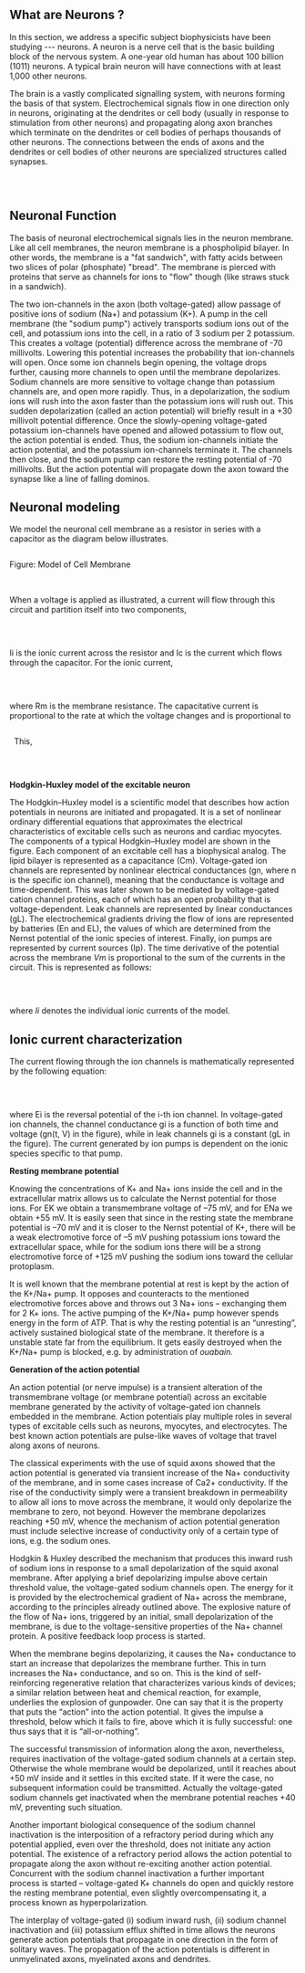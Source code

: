  



## What are Neurons ?
 

In this section, we address a specific subject biophysicists have been studying --- neurons. A neuron is a nerve cell that is the basic building block of the nervous system. A one-year old human has about 100 billion (1011) neurons. A typical brain neuron will have connections with at least 1,000 other neurons. 

The brain is a vastly complicated signalling system, with neurons forming the basis of that system. Electrochemical signals flow in one direction only in neurons, originating at the dendrites or cell body (usually in response to stimulation from other neurons) and propagating along axon branches which terminate on the dendrites or cell bodies of perhaps thousands of other neurons. The connections between the ends of axons and the dendrites or cell bodies of other neurons are specialized structures called synapses.

 &nbsp;
<center><img src="images/hh1.png" title="" /></center> 


 

## Neuronal Function
 
The basis of neuronal electrochemical signals lies in the neuron membrane. Like all cell membranes, the neuron membrane is a phospholipid bilayer. In other words, the membrane is a "fat sandwich", with fatty acids between two slices of polar (phosphate) "bread". The membrane is pierced with proteins that serve as channels for ions to "flow" though (like straws stuck in a sandwich).

The two ion-channels in the axon (both voltage-gated) allow passage of positive ions of sodium (Na+) and potassium (K+). A pump in the cell membrane (the "sodium pump") actively transports sodium ions out of the cell, and potassium ions into the cell, in a ratio of 3 sodium per 2 potassium. This creates a voltage (potential) difference across the membrane of -70 millivolts. Lowering this potential increases the probability that ion-channels will open. Once some ion channels begin opening, the voltage drops further, causing more channels to open until the membrane depolarizes. Sodium channels are more sensitive to voltage change than potassium channels are, and open more rapidly. Thus, in a depolarization, the sodium ions will rush into the axon faster than the potassium ions will rush out. This sudden depolarization (called an action potential) will briefly result in a +30 millivolt potential difference. Once the slowly-opening voltage-gated potassium ion-channels have opened and allowed potassium to flow out, the action potential is ended. Thus, the sodium ion-channels initiate the action potential, and the potassium ion-channels terminate it. The channels then close, and the sodium pump can restore the resting potential of -70 millivolts. But the action potential will propagate down the axon toward the synapse like a line of falling dominos.

 

## Neuronal modeling
 
We model the neuronal cell membrane as a resistor in series with a capacitor as the diagram below illustrates.

<center><img src="images/hh2.jpg" title="" /></center> 

Figure: Model of Cell Membrane


 &nbsp;
 
When a voltage is applied as illustrated, a current will flow through this circuit and partition itself into two components, 
<center><img src="images/hh3.gif" title="" /></center> 
 
 &nbsp;

Ii is the ionic current across the resistor and Ic is the current which flows through the capacitor. For the ionic current, 
<center><img src="images/hh4.gif" title="" /></center> 
 
 &nbsp;

where Rm is the membrane resistance. The capacitative current is proportional to the rate at which the voltage changes and is proportional to
<center><img src="images/hh5.gif" title="" /></center> 
 
 &nbsp;
 This,  
<center><img src="images/hh6.gif" title="" /></center> 
                          

 &nbsp;
 

**Hodgkin-Huxley model of the excitable neuron**
 

The Hodgkin–Huxley model is a scientific model that describes how action potentials in neurons are initiated and propagated. It is a set of nonlinear ordinary differential equations that approximates the electrical characteristics of excitable cells such as neurons and cardiac myocytes. The components of a typical Hodgkin–Huxley model are shown in the figure. Each component of an excitable cell has a biophysical analog. The lipid bilayer is represented as a capacitance (Cm). Voltage-gated ion channels are represented by nonlinear electrical conductances (gn, where n is the specific ion channel), meaning that the conductance is voltage and time-dependent. This was later shown to be mediated by voltage-gated cation channel proteins, each of which has an open probability that is voltage-dependent. Leak channels are represented by linear conductances (gL). The electrochemical gradients driving the flow of ions are represented by batteries (En and EL), the values of which are determined from the Nernst potential of the ionic species of interest. Finally, ion pumps are represented by current sources (Ip).
The time derivative of the potential across the membrane *Vm* is proportional to the sum of the currents in the circuit. This is represented as follows:
<center><img src="images/hh7.gif" title="" /></center> 


 &nbsp;

where *Ii* denotes the individual ionic currents of the model.

 

## Ionic current characterization
 

The current flowing through the ion channels is mathematically represented by the following equation:

 
<center><img src="images/hh8.gif" title="" /></center> 

&nbsp;

 

where Ei is the reversal potential of the i-th ion channel.
In voltage-gated ion channels, the channel conductance gi is a function of both time and voltage (gn(t, V) in the figure), while in leak channels gi is a constant (gL in the figure). The current generated by ion pumps is dependent on the ionic species specific to that pump.

 

**Resting membrane potential**

 

Knowing the concentrations of K+ and Na+ ions inside the cell and in the extracellular matrix allows us to calculate the Nernst potential for those ions. For EK we obtain a transmembrane voltage of –75 mV, and for ENa we obtain +55 mV. It is easily seen that since in the resting state the membrane potential is –70 mV and it is closer to the Nernst potential of K+, there will be a weak electromotive force of –5 mV pushing potassium ions toward the extracellular space, while for the sodium ions there will be a strong electromotive force of +125 mV pushing the sodium ions toward the cellular protoplasm.

It is well known that the membrane potential at rest is kept by the action of the K+/Na+ pump. It opposes and counteracts to the mentioned electromotive forces above and throws out 3 Na+ ions – exchanging them for 2 K+ ions. The active pumping of the K+/Na+ pump however spends energy in the form of ATP. That is why the resting potential is an “unresting”, actively sustained biological state of the membrane. It therefore is a unstable state far from the equilibrium. It gets easily destroyed when the K+/Na+ pump is blocked, e.g. by administration of *ouabain.*

 

**Generation of the action potential**
 

An action potential (or nerve impulse) is a transient alteration of the transmembrane voltage (or membrane potential) across an excitable membrane generated by the activity of voltage-gated ion channels embedded in the membrane. Action potentials play multiple roles in several types of excitable cells such as neurons, myocytes, and electrocytes. The best known action potentials are pulse-like waves of voltage that travel along axons of neurons.

The classical experiments with the use of squid axons showed that the action potential is generated via transient increase of the Na+ conductivity of the membrane, and in some cases increase of Ca2+ conductivity. If the rise of the conductivity simply were a transient breakdown in permeability to allow all ions to move across the membrane, it would only depolarize the membrane to zero, not beyond. However the membrane depolarizes reaching +50 mV, whence the mechanism of action potential generation must include selective increase of conductivity only of a certain type of ions, e.g. the sodium ones.

Hodgkin & Huxley described the mechanism that produces this inward rush of sodium ions in response to a small depolarization of the squid axonal membrane. After applying a brief depolarizing impulse above certain threshold value, the voltage-gated sodium channels open. The energy for it is provided by the electrochemical gradient of Na+ across the membrane, according to the principles already outlined above. The explosive nature of the flow of Na+ ions, triggered by an initial, small depolarization of the membrane, is due to the voltage-sensitive properties of the Na+ channel protein. A positive feedback loop process is started.

When the membrane begins depolarizing, it causes the Na+ conductance to start an increase that depolarizes the membrane further. This in turn increases the Na+ conductance, and so on. This is the kind of self-reinforcing regenerative relation that characterizes various kinds of devices; a similar relation between heat and chemical reaction, for example, underlies the explosion of gunpowder. One can say that it is the property that puts the “action” into the action potential. It gives the impulse a threshold, below which it fails to fire, above which it is fully successful: one thus says that it is “all-or-nothing”.

The successful transmission of information along the axon, nevertheless, requires inactivation of the voltage-gated sodium channels at a certain step. Otherwise the whole membrane would be depolarized, until it reaches about +50 mV inside and it settles in this excited state. If it were the case, no subsequent information could be transmitted. Actually the voltage-gated sodium channels get inactivated when the membrane potential reaches +40 mV, preventing such situation.

Another important biological consequence of the sodium channel inactivation is the interposition of a refractory period during which any potential applied, even over the threshold, does not initiate any action potential. The existence of a refractory period allows the action potential to propagate along the axon without re-exciting another action potential. Concurrent with the sodium channel inactivation a further important process is started – voltage-gated K+ channels do open and quickly restore the resting membrane potential, even slightly overcompensating it, a process known as hyperpolarization.

The interplay of voltage-gated (i) sodium inward rush, (ii) sodium channel inactivation and (iii) potassium efflux shifted in time allows the neurons generate action potentials that propagate in one direction in the form of solitary waves. The propagation of the action potentials is different in unmyelinated axons, myelinated axons and dendrites.
